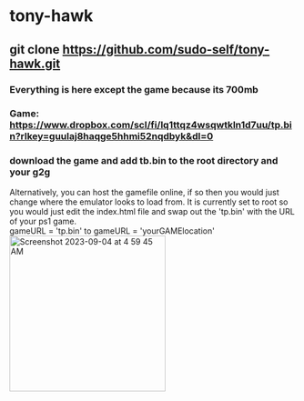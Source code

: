 # tony-hawk
## git clone https://github.com/sudo-self/tony-hawk.git
### Everything is here except the game because its 700mb<br>
### Game: https://www.dropbox.com/scl/fi/lq1ttqz4wsqwtkln1d7uu/tp.bin?rlkey=guulaj8haqge5hhmi52nqdbyk&dl=0
### download the game and add tb.bin to the root directory and your g2g<br>

Alternatively, you can host the gamefile online, if so then you would just change where the emulator looks to load from. It is currently set to root so you would just edit the index.html file and swap out the 'tp.bin' with the URL of your ps1 game.<br>
gameURL = 'tp.bin'  to gameURL = 'yourGAMElocation'  
<img width="274" alt="Screenshot 2023-09-04 at 4 59 45 AM" src="https://github.com/sudo-self/tony-hawk/assets/119916323/f07c6e69-fb27-4bc3-8d33-922d46a06cde">


